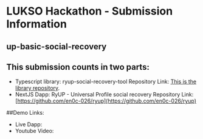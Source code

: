 # LUKSO Hackathon - Submission Information
## up-basic-social-recovery

## This submission counts in two parts:
- Typescript library: ryup-social-recovery-tool
Repository Link: [This is the library repository](https://github.com/en0c-026/up-basic-social-recovery).
- NextJS Dapp: RyUP - Universal Profile social recovery
Repository Link: [https://github.com/en0c-026/ryup](https://github.com/en0c-026/ryup)


##Demo Links:
- Live Dapp: []()
- Youtube Video: []()
